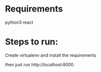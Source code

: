 # Requirements

python3
react

# Steps to run:

Create virtualenv and install the requirements

then just run http://localhost:8000